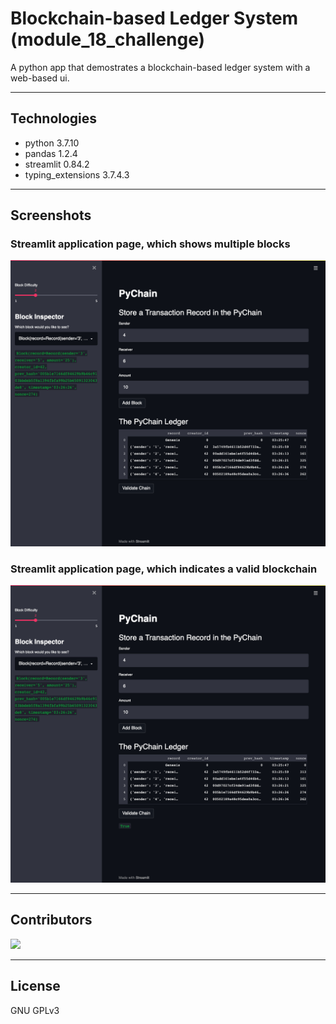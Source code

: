 # Blockchain-based Ledger System (module_18_challenge)

A python app that demostrates a blockchain-based ledger system with a web-based ui.

---

## Technologies

- python 3.7.10
- pandas 1.2.4
- streamlit 0.84.2
- typing_extensions 3.7.4.3

---

## Screenshots

### Streamlit application page, which shows multiple blocks

![multiple blocks](/screenshot_blockchain.png)

### Streamlit application page, which indicates a valid blockchain

![valid blockchain](/screenshot_validate.png)

---

## Contributors

[![](https://github.com/woodedlawn.png?size=50)](https://github.com/woodedlawn)

---

## License

GNU GPLv3
